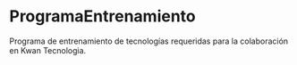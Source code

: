 # ProgramaEntrenamiento
Programa de entrenamiento de tecnologías requeridas para la colaboración en Kwan Tecnologia.
